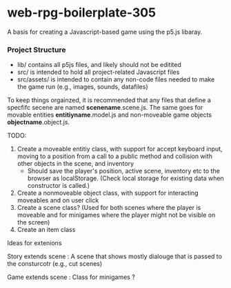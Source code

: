 # web-rpg-boilerplate-305
 
A basis for creating a Javascript-based game using the p5.js libaray. 

### Project Structure

- lib/ contains all p5js files, and likely should not be editited
- src/ is intended to hold all project-related Javascript files
- src/assets/ is intended to contain any non-code files needed to make the game run (e.g., images, sounds, datafiles)

To keep things orgainzed, it is recommended that any files that define a specfifc secene are named **scenename**.scene.js. The same goes for movable entities **entitiyname**.model.js and non-moveable game objects **objectname**.object.js.

TODO: 

1. Create a moveable entitiy class, with support for accept keyboard input, moving to a position from a call to a public method and collision with other objects in the scene, and inventory 
    - Should save the player's position, active scene, inventory etc to the browser as localStorage. (Check local storage for existing data when constructor is called.)
2. Create a nonmoveable object class, with support for interacting moveables and on user click
3. Create a scene class? (Used for both scenes where the player is moveable and for minigames where the player might not be visible on the screen)
4. Create an item class 

Ideas for extenions 

Story extends scene : A scene that shows mostly dialouge that is passed to the consturcotr (e.g., cut scenes)

Game extends scene : Class for minigames ? 